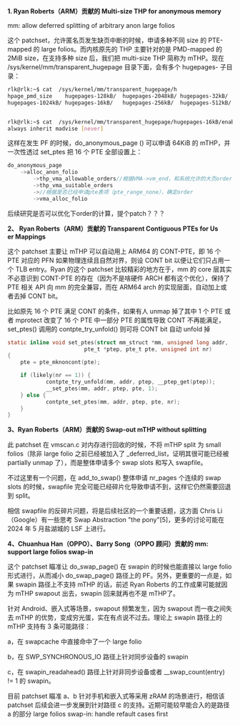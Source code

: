 **1. Ryan Roberts（ARM）贡献的 Multi-size THP for anonymous memory**

mm: allow deferred splitting of arbitrary anon large folios

这个 patchset，允许匿名页发生缺页中断的时候，申请多种不同 size 的 PTE-mapped 的 large folios。而内核原先的 THP 主要针对的是 PMD-mapped 的2MiB size，在支持多种 size 后，我们把 multi-size THP 简称为 mTHP。现在 /sys/kernel/mm/transparent_hugepage 目录下面，会有多个 hugepages- 子目录：

```bash
rlk@rlk:~$ cat  /sys/kernel/mm/transparent_hugepage/h
hpage_pmd_size    hugepages-128kB/  hugepages-2048kB/ hugepages-32kB/   hugepages-64kB/
hugepages-1024kB/ hugepages-16kB/   hugepages-256kB/  hugepages-512kB/


rlk@rlk:~$ cat  /sys/kernel/mm/transparent_hugepage/hugepages-16kB/enabled
always inherit madvise [never]
```

这样在发生 PF 的时候，do_anonymous_page () 可以申请 64KiB 的 mTHP，并一次性透过 set_ptes 把 16 个 PTE 全部设置上：

```c
do_anonymous_page
    ->alloc_anon_folio  
        ->thp_vma_allowable_orders//根据VMA->vm_end，和系统允许的大页order，确定要申请的order
        ->thp_vma_suitable_orders
        ->//根据是否已经申请pte表项（pte_range_none），确定order
        ->vma_alloc_folio
```

后续研究是否可以优化下order的计算，提个patch？？？

**2、 Ryan Roberts（ARM）贡献的 Transparent Contiguous PTEs for Us er Mappings**

这个 patchset 主要让 mTHP 可以自动用上 ARM64 的 CONT-PTE，即 16 个 PTE 对应的 PFN 如果物理连续且自然对界，则设 CONT bit 以便让它们只占用一个 TLB entry。Ryan 的这个 patchset 比较精彩的地方在于，mm 的 core 层其实不必意识到 CONT-PTE 的存在（因为不是啥硬件 ARCH 都有这个优化），保持了 PTE 相关 API 向 mm 的完全兼容，而在 ARM64 arch 的实现层面，自动加上或者去掉 CONT bit。

比如原先 16 个 PTE 满足 CONT 的条件，如果有人 unmap 掉了其中 1 个 PTE 或者 mprotect 改变了 16 个 PTE 中一部分 PTE 的属性导致 CONT 不再能满足，set_ptes() 调用的 contpte_try_unfold() 则可将 CONT bit 自动 unfold 掉

```c
static inline void set_ptes(struct mm_struct *mm, unsigned long addr,
                        pte_t *ptep, pte_t pte, unsigned int nr)
{
    pte = pte_mknoncont(pte);

    if (likely(nr == 1)) {
            contpte_try_unfold(mm, addr, ptep, __ptep_get(ptep));
            __set_ptes(mm, addr, ptep, pte, 1);
    } else {
            contpte_set_ptes(mm, addr, ptep, pte, nr);
    }
}
```

**3、Ryan Roberts（ARM）贡献的 Swap-out mTHP without splitting**

此 patchset 在 vmscan.c 对内存进行回收的时候，不将 mTHP split 为 small folios（除非 large folio 之前已经被加入了 _deferred_list，证明其很可能已经被 partially unmap 了），而是整体申请多个 swap slots 和写入 swapfile。

不过这里有一个问题，在 add_to_swap() 整体申请 nr_pages 个连续的 swap slots 的时候，swapfile 完全可能已经碎片化导致申请不到，这样它仍然需要回退到 split。

相信 swapfile 的反碎片问题，将是后续社区的一个重要话题，这方面 Chris Li（Google）有一些思考 Swap Abstraction "the pony"[5]，更多的讨论可能在 2024 年 5 月盐湖城的 LSF 上进行。

**4、Chuanhua Han（OPPO）、Barry Song（OPPO 顾问）贡献的 mm: support large folios swap-in**

这个 patchset 瞄准让 do_swap_page() 在 swapin 的时候也能直接以 large folio 形式进行，从而减小 do_swap_page() 路径上的 PF。另外，更重要的一点是，如果 swapin 路径上不支持 mTHP 的话，前述 Ryan Roberts 的工作成果可能就因为 mTHP swapout 出去，swapin 回来就再也不是 mTHP了。

针对 Android、嵌入式等场景，swapout 频繁发生，因为 swapout 而一夜之间失去 mTHP 的优势，变成穷光蛋，实在有点说不过去。理论上 swapin 路径上的 mTHP 支持有 3 条可能路径：

a，在 swapcache 中直接命中了一个 large folio

b，在 SWP_SYNCHRONOUS_IO 路径上针对同步设备的 swapin

c，在 swapin_readahead() 路径上针对非同步设备或者 __swap_count(entry) != 1 的 swapin。

目前 patchset 瞄准 a、b 针对手机和嵌入式等采用 zRAM 的场景进行，相信该 patchset 后续会进一步发展到针对路径 c 的支持。近期可能较早能合入的是路径 a 的部分 large folios swap-in: handle refault cases first


